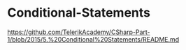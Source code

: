 # Conditional-Statements
https://github.com/TelerikAcademy/CSharp-Part-1/blob/2015/5.%20Conditional%20Statements/README.md
